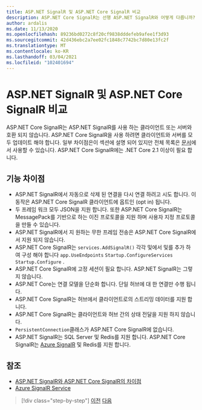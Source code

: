 ```yaml
---
title: ASP.NET SignalR 및 ASP.NET Core SignalR 비교
description: ASP.NET Core SignalR는 선행 ASP.NET SignalR와 어떻게 다릅니까?
author: ardalis
ms.date: 11/13/2020
ms.openlocfilehash: 89236bd0272c8f20cf9838dddefeb9afee1f3d93
ms.sourcegitcommit: 42d436ebc2a7ee02fc1848c7742bc7d80e13fc2f
ms.translationtype: MT
ms.contentlocale: ko-KR
ms.lasthandoff: 03/04/2021
ms.locfileid: "102401694"
---
```

# <a name="compare-aspnet-signalr-and-aspnet-core-signalr"></a>ASP.NET SignalR 및 ASP.NET Core SignalR 비교

ASP.NET Core SignalR는 ASP.NET SignalR를 사용 하는 클라이언트 또는 서버와 호환 되지 않습니다. ASP.NET Core SignalR을 사용 하려면 클라이언트와 서버를 모두 업데이트 해야 합니다. 일부 차이점은이 섹션에 설명 되어 있지만 전체 목록은 [문서](/aspnet/core/signalr/version-differences)에서 사용할 수 있습니다. ASP.NET Core SignalR에는 .NET Core 2.1 이상이 필요 합니다.

## <a name="feature-differences"></a>기능 차이점

- ASP.NET SignalR에서 자동으로 삭제 된 연결을 다시 연결 하려고 시도 합니다. 이 동작은 ASP.NET Core SignalR 클라이언트에 옵트인 (opt in) 됩니다.
- 두 프레임 워크 모두 JSON을 지원 합니다. 또한 ASP.NET Core SignalR는 MessagePack를 기반으로 하는 이진 프로토콜을 지원 하며 사용자 지정 프로토콜을 만들 수 있습니다.
- ASP.NET SignalR에서 지 원하는 무한 프레임 전송은 ASP.NET Core SignalR에서 지원 되지 않습니다.
- ASP.NET Core SignalR는 `services.AddSignalR()` 각각 및에서 및를 추가 하 여 구성 해야 합니다 `app.UseEndpoints` `Startup.ConfigureServices` `Startup.Configure` .
- ASP.NET Core SignalR에 고정 세션이 필요 합니다. ASP.NET SignalR는 그렇지 않습니다.
- ASP.NET Core는 연결 모델을 단순화 합니다. 단일 허브에 대 한 연결만 수행 됩니다.
- ASP.NET Core SignalR는 허브에서 클라이언트로의 스트리밍 데이터를 지원 합니다.
- ASP.NET Core SignalR는 클라이언트와 허브 간의 상태 전달을 지원 하지 않습니다.
- `PersistentConnection`클래스가 ASP.NET Core SignalR에 없습니다.
- ASP.NET SignalR는 SQL Server 및 Redis를 지원 합니다. ASP.NET Core SignalR는 [Azure SignalR](/azure/azure-signalr/) 및 Redis를 지원 합니다.

## <a name="references"></a>참조

- [ASP.NET SignalR와 ASP.NET Core SignalR의 차이점](/aspnet/core/signalr/version-differences)
- [Azure SignalR Service](/azure/azure-signalr/)

>[!div class="step-by-step"]
>[이전](razor-differences.md)
>[다음](testing-differences.md)
